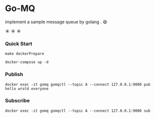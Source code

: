 <h1>Go-MQ</h1>

implement a sample message queue by golang . :smile:

 :sunny: :sunny: :sunny:
 
 

   
<h3>Quick Start</h3>

    make dockerPrepare
  
    docker-compose up -d 
  
<h3>Publish</h3>

    docker exec -it gomq gomqctl --topic A --connect 127.0.0.1:9000 pub hello wrold everyone
    
<h3>Subscribe</h3>
    
    docker exec -it gomq gomqctl --topic A --connect 127.0.0.1:9000 sub 
    
